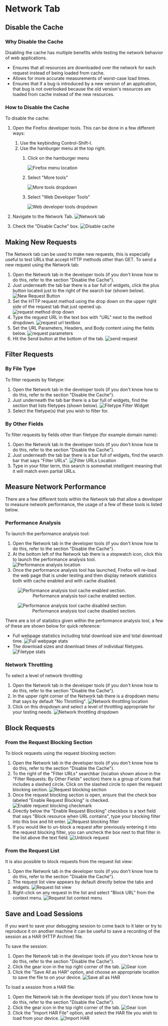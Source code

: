 # Network Tab

## Disable the Cache

### Why Disable the Cache

Disabling the cache has multiple benefits while testing the network behavior of web applications.

- Ensures that all resources are downloaded over the network for each request instead of
being loaded from cache.
- Allows for more accurate measurements of worst-case load times.
- Ensures that if a bug is introduced by a new version of an application, that bug
is not overlooked because the old version's resources are loaded from cache instead
of the new resources.

### How to Disable the Cache

To disable the cache:

1. Open the Firefox developer tools. This can be done in a few different ways:
    1. Use the keybinding Control-Shift-I.
    2. Use the hamburger menu at the top right.
        1. Click on the hamburger menu

            ![Firefox menu location](images/firefox_menu.png)

        2. Select "More tools"

            ![More tools dropdown](images/menu_more_tools.png)

        3. Select "Web Developer Tools"

            ![Web developer tools dropdown](images/menu_web_dev_tools.png)


2. Navigate to the Network Tab.
    ![Network tab](images/network_tab.png)
3. Check the "Disable Cache" box.
    ![Disable cache](images/disable_cache.png)

## Making New Requests

The Network tab can be used to make new requests, this is especially useful to test
URLs that accept HTTP methods other than GET. To send a new request using the Network
tab:

1. Open the Network tab in the developer
tools (if you don't know how to do this, refer to the section "Disable the Cache").
2. Just underneath the tab bar there is a bar full of widgets, click the plus button
located just to the right of the search bar (shown below).
![New Request Button](images/new_request.png)
3. Set the HTTP request method using the drop down on the upper right side of the
request tab that just opened up.
![request method drop down](images/request_method.png)
4. Type the request URL in the text box with "URL" next to the method dropdown.
![request url textbox](images/request_url.png)
5. Set the URL Parameters, Headers, and Body content using the fields below.
![request parameters](images/request_parameters.png)
6. Hit the Send button at the bottom of the tab.
![send request](images/send_request.png)


## Filter Requests

### By File Type
 
To filter requests by filetype:  

1. Open the Network tab in the developer
tools (if you don't know how to do this, refer to the section "Disable the Cache").
2. Just underneath the tab bar there is a bar full of widgets, find the section
that lists filetypes (shown below).
![Filetype Filter Widget](images/filetypes_widget.png)
3. Select the filetype(s) that you wish to filter for.

### By Other Fields

To filter requests by fields other than filetype (for example domain name):  

1. Open the Network tab in the developer
tools (if you don't know how to do this, refer to the section "Disable the Cache").
2. Just underneath the tab bar there is a bar full of widgets, find the search bar
that says "Filter URLs".
![Filter URLs Location](images/filter_urls.png)
3. Type in your filter term, this search is somewhat intelligent meaning that it
will match even partial URLs.

## Measure Network Performance

There are a few different tools within the Network tab that allow a developer to
measure network performance, the usage of a few of these tools is listed below.

### Performance Analysis

To launch the performance analysis tool:

1. Open the Network tab in the developer
tools (if you don't know how to do this, refer to the section "Disable the Cache").
2. At the bottom left of the Network tab there is a stopwatch icon, click this to
launch the performance analysis tool.
![Performance analysis location](images/performance_analysis.png)
3. Once the performance analysis tool has launched, Firefox will re-load the web
page that is under testing and then display network statistics both with cache enabled
and with cache disabled.


<figure>
<img src="../images/performance_analysis_cached.png" alt="Performance analysis tool cache enabled section.">
<figcaption align = "center">Performance analysis tool cache enabled section.</figcaption>
</figure>

<figure>
<img src="../images/performance_analysis_uncached.png" alt="Performance analysis tool cache disabled section.">
<figcaption align = "center">Performance analysis tool cache disabled section.</figcaption>
</figure>

There are a lot of statistics given within the performance analysis tool, a few
of these are shown below for quick reference:

- Full webpage statistics including total download size and total download time.
![Full webpage stats](images/full_webpage_stats.png)
- The download sizes and download times of individual filetypes.
![Filetype stats](images/filetype_stats.png)


### Network Throttling

To select a level of network throttling:

1. Open the Network tab in the developer
tools (if you don't know how to do this, refer to the section "Disable the Cache").
2. In the upper right corner of the Network tab there is a dropdown menu that
says by default "No Throttling".
![Network throttling location](images/network_throttling.png)
3. Click on this dropdown and select a level of throttling appropriate for your testing needs.
![Network throttling dropdown](images/network_throttling_dropdown.png)


## Block Requests

### From the Request Blocking Section

To block requests using the request blocking section:

1. Open the Network tab in the developer
tools (if you don't know how to do this, refer to the section "Disable the Cache").
2. To the right of the "Filter URLs" searchbar (location shown above in the "Filter Requests: By Other Fields" section)
there is a group of icons that includes a slashed circle. Click on the slashed circle to open the request blocking section.
![Request blocking section](images/request_blocking_section.png)
3. Once the request blocking section is open, ensure that the check box labeled "Enable Request Blocking" is checked.
![Enable request blocking checkmark](images/request_blocking_enabled.png)
4. Directly below the "Enable Request Blocking" checkbox is a text field that says
"Block resource when URL contains", type your blocking filter into this box and hit enter.
![Request blocking filter](images/request_blocking_filter.png)
5. If you would like to un-block a request after previously entering it into the
request blocking filter, you can uncheck the box next to that filter in the list
above the text field.
![Unblock request](images/unblock_request.png)

### From the Request List

It is also possible to block requests from the request list view:

1. Open the Network tab in the developer
tools (if you don't know how to do this, refer to the section "Disable the Cache").
2. The request list view appears by default directly below the tabs and widgets.
![Request list view](images/request_list.png)
3. Right-click on any request in the list and select "Block URL" from the context menu.
![Request list context menu](images/block_url.png)

## Save and Load Sessions

If you want to save your debugging session to come back to it later or try to reproduce
it on another machine it can be useful to save a recording of the session as a
HAR (HTTP Archive) file. 

To save the session:

1. Open the Network tab in the developer
tools (if you don't know how to do this, refer to the section "Disable the Cache").
2. Click the gear icon in the top right corner of the tab.
![Gear icon](images/gear_icon.png)
3. Click the "Save All as HAR" option, and choose an appropriate location to save the file to on your device.
![Save all as HAR](images/save_har.png)


To load a session from a HAR file:

1. Open the Network tab in the developer
tools (if you don't know how to do this, refer to the section "Disable the Cache").
2. Click the gear icon in the top right corner of the tab.
![Gear icon](images/gear_icon.png)
3. Click the "Import HAR File" option, and select the HAR file you wish to load from your device.
![Import HAR](images/import_har.png)
